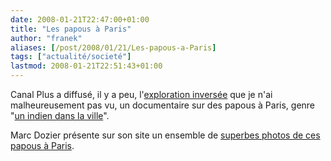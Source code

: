 ```yaml
---
date: 2008-01-21T22:47:00+01:00
title: "Les papous à Paris"
author: "franek"
aliases: [/post/2008/01/21/Les-papous-a-Paris]
tags: ["actualité/societé"]
lastmod: 2008-01-21T22:51:43+01:00
---
```

Canal Plus a diffusé, il y a peu, l'[exploration inversée](http://www.canalplus.fr/c-infos-documentaires/pid2186-c-exploration-inversee.html) que je n'ai malheureusement pas vu, un documentaire sur des papous à Paris, genre "[un indien dans la ville](http://www.allocine.fr/film/fichefilm_gen_cfilm=11027.html)".

Marc Dozier présente sur son site un ensemble de [superbes photos de ces papous à Paris](http://www.marcdozier.com/).
